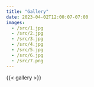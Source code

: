 ```yaml
---
title: "Gallery"
date: 2023-04-02T12:00:07-07:00
images:
  - /src/1.jpg
  - /src/2.jpg
  - /src/3.jpg
  - /src/4.jpg
  - /src/5.jpg
  - /src/6.jpg
  - /src/7.png
---
```


{{< gallery >}}

